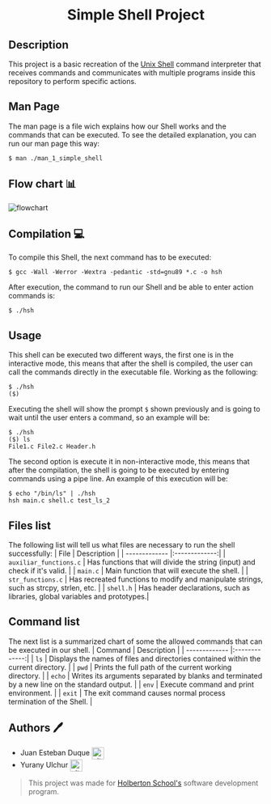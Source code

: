 <div align="center">
    <h1>Simple Shell Project</h1>
</div>

## Description
This project is a basic recreation of the <a href="https://en.wikipedia.org/wiki/Unix_shell" target="_blank">Unix Shell</a> command interpreter that receives commands and communicates with multiple programs inside this repository to perform specific actions.

## Man Page
The man page is a file wich explains how our Shell works and the commands that can be executed. To see the detailed explanation, you can run our man page this way:

	$ man ./man_1_simple_shell

## Flow chart 📊
<img src="https://i.imgur.com/6SlivhO.jpeg" alt="flowchart">


## Compilation 💻

To compile this Shell, the next command has to be executed:

	$ gcc -Wall -Werror -Wextra -pedantic -std=gnu89 *.c -o hsh

After execution, the command to run our Shell and be able to enter action commands is:

	$ ./hsh

## Usage

This shell can be executed two different ways, the first one is in the interactive mode, this means that after the shell is compiled, the user can call the commands directly in the executable file. Working as the following:

	$ ./hsh
	($) 

Executing the shell will show the prompt `$` shown previously and is going to wait until the user enters a command, so an example will be:

	$ ./hsh
	($) ls
	File1.c File2.c Header.h


The second option is execute it in non-interactive mode, this means that after the compilation, the shell is going to be executed by entering commands using a pipe line. An example of this execution will be:

	$ echo "/bin/ls" | ./hsh
	hsh main.c shell.c test_ls_2

## Files list
The following list will tell us what files are necessary to run the shell successfully:
| File  | Description |
| ------------- |:-------------:|
| `auxiliar_functions.c` | Has functions that will divide the string (input) and check if it's valid. |
| `main.c` | Main function that will execute the shell. |
| `str_functions.c` | Has recreated functions to modify and manipulate strings, such as strcpy, strlen, etc. |
| `shell.h` | Has header declarations, such as libraries, global variables and prototypes.|

## Command list
The next list is a summarized chart of some the allowed commands that can be executed in our shell.
| Command  | Description |
| ------------- |:-------------:|
| `ls`      | Displays the names of files and directories contained within the current directory.    |
| `pwd`      | Prints the full path of the current working directory. |
| `echo`      | Writes its arguments separated by blanks and terminated by a new line on the standard output.    |
| `env`      | Execute command and print environment.    |
| `exit`      | The exit command causes normal process termination of the Shell.    |


## Authors 🖊
* Juan Esteban Duque <a href="https://github.com/Juanesduque1" rel="nofollow"><img align="center" alt="github" src="https://www.vectorlogo.zone/logos/github/github-tile.svg" height="24" /></a>
* Yurany Ulchur <a href="https://github.com/YuranyUlchur" rel="nofollow"><img align="center" alt="github" src="https://www.vectorlogo.zone/logos/github/github-tile.svg" height="24" /></a>

> This project was made for [Holberton School's](https://www.holbertonschool.com/) software development program.
